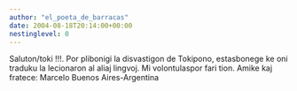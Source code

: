 ```yaml
---
author: "el_poeta_de_barracas"
date: 2004-08-18T20:14:00+00:00
nestinglevel: 0
---
```

Saluton/toki !!!. Por plibonigi la disvastigon de Tokipono, estasbonege ke oni traduku la lecionaron al aliaj lingvoj. Mi volontulaspor fari tion. Amike kaj fratece: Marcelo Buenos Aires-Argentina